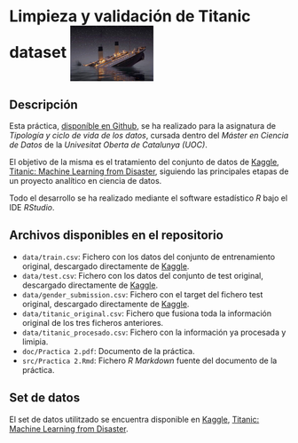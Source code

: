 # Limpieza y validación de Titanic dataset <img align="center" width="150" height="100" src="image/titanic.jpeg"> 

## Descripción

Esta práctica, [disponíble en Github](https://github.com/Aulide81/TCVD-Practica-2), se ha realizado para la asignatura de *Tipología y ciclo de vida de los datos*, cursada dentro del *Máster en Ciencia de Datos* de la *Univesitat Oberta de Catalunya (UOC)*.

El objetivo de la misma es el tratamiento del conjunto de datos de [Kaggle](https://www.kaggle.com), [Titanic: Machine Learning from Disaster](https://www.kaggle.com/c/titanic), 
siguiendo las principales etapas de un proyecto analítico en ciencia de datos.

Todo el desarrollo se ha realizado mediante el software estadístico *R* bajo el IDE *RStudio*.

## Archivos disponibles en el repositorio

* `data/train.csv`: Fichero con los datos del conjunto de entrenamiento original, descargado directamente de [Kaggle](https://www.kaggle.com/c/titanic/data).
* `data/test.csv`: Fichero con los datos del conjunto de test original, descargado directamente de [Kaggle](https://www.kaggle.com/c/titanic/data).
* `data/gender_submission.csv`: Fichero con el target del fichero test original, descargado directamente de [Kaggle](https://www.kaggle.com/c/titanic/data).
* `data/titanic_original.csv`: Fichero que fusiona toda la información original de los tres ficheros anteriores.
* `data/titanic_procesado.csv`: Fichero con la información ya procesada y limipia.
* `doc/Practica 2.pdf`: Documento de la práctica.
* `src/Practica 2.Rmd`: Fichero *R Markdown* fuente del documento de la práctica.

## Set de datos

El set de datos utilitzado se encuentra disponible en [Kaggle](https://www.kaggle.com), [Titanic: Machine Learning from Disaster](https://www.kaggle.com/c/titanic).
